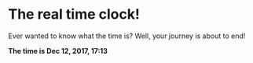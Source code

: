 # The real time clock!

Ever wanted to know what the time is? Well, your journey is about to end!

**The time is Dec 12, 2017, 17:13**
